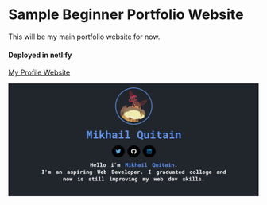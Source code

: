 # Sample Beginner Portfolio Website

This will be my main portfolio website for now.

#### Deployed in netlify

[My Profile Website](https://illyasen.netlify.app)

![Beginner Portfolio](profile.png)